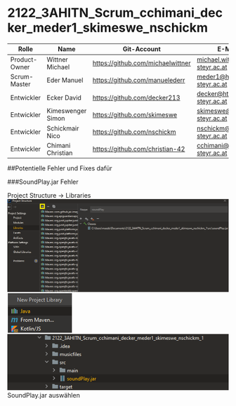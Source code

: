 # 2122_3AHITN_Scrum_cchimani_decker_meder1_skimeswe_nschickm

| Rolle          | Name            | Git-Account                       | E-Mail                          |
|----------------|-----------------|-----------------------------------|---------------------------------|
| Product-Owner | Wittner Michael | https://github.com/michaelwittner | michael.wittner@htl-steyr.ac.at |
| Scrum-Master     | Eder Manuel     | https://github.com/manuelederr    | meder1@htl-steyr.ac.at          |
| Entwickler     | Ecker David     | https://github.com/decker213      | decker@htl-steyr.ac.at          |
| Entwickler     | Kimeswenger Simon     | https://github.com/skimeswe      | skimeswe@htl-steyr.ac.at          |
| Entwickler     | Schickmair Nico     | https://github.com/nschickm      | nschickm@htl-steyr.ac.at          |
| Entwickler     | Chimani Christian     | https://github.com/christian-42      | cchimani@htl-steyr.ac.at          |

##Potentielle Fehler und Fixes dafür

###SoundPlay.jar Fehler

Project Structure -> Libraries
![img_2.png](img_2.png)
![img_3.png](img_3.png) 
![img_4.png](img_4.png)
SoundPlay.jar auswählen



